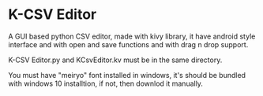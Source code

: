 # K-CSV Editor
A GUI based python CSV editor, made with kivy library, it have android style interface and with open and save functions and with drag n drop support.

K-CSV Editor.py and KCsvEditor.kv must be in the same directory.

You must have "meiryo" font installed in windows, it's should be bundled with windows 10 installtion, if not, then downlod it manually.
